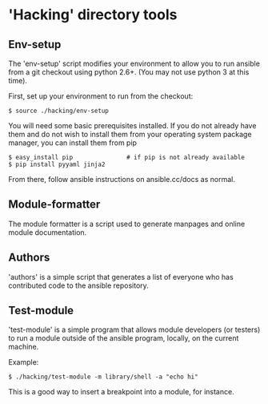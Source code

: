 'Hacking' directory tools
=========================

Env-setup
---------

The 'env-setup' script modifies your environment to allow you to run
ansible from a git checkout using python 2.6+.  (You may not use
python 3 at this time).

First, set up your environment to run from the checkout:

    $ source ./hacking/env-setup

You will need some basic prerequisites installed.  If you do not already have them
and do not wish to install them from your operating system package manager, you
can install them from pip

    $ easy_install pip               # if pip is not already available
    $ pip install pyyaml jinja2

From there, follow ansible instructions on ansible.cc/docs as normal.

Module-formatter
----------------

The module formatter is a script used to generate manpages and online
module documentation.

Authors
-------

'authors' is a simple script that generates a list of everyone who has
contributed code to the ansible repository.

Test-module
-----------

'test-module' is a simple program that allows module developers (or testers) to run
a module outside of the ansible program, locally, on the current machine.

Example:

    $ ./hacking/test-module -m library/shell -a "echo hi"

This is a good way to insert a breakpoint into a module, for instance.


